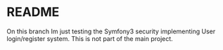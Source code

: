 README
======
On this branch Im just testing the Symfony3 security implementing User login/register system. This is not part of the main project.